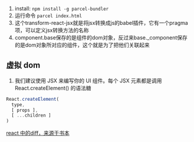 1. install: `npm install -g parcel-bundler`
2. 运行命令  `parcel index.html`
3. 这个transform-react-jsx就是将jsx转换成js的babel插件，它有一个pragma项，可以定义jsx转换方法的名称
4.  component.base保存的是组件的dom对象，反过来base._component保存的是dom对象所对应的组件，这个就是为了把他们关联起来

## 虚拟 dom
1. 我们建议使用 JSX 来编写你的 UI 组件。每个 JSX 元素都是调用 React.createElement() 的语法糖
```js
React.createElement(
  type,
  [ props ],
  [ ...children ]
)
```

[react 中的diff，来源于书本](https://juejin.im/post/5ac355576fb9a028cc616aad)